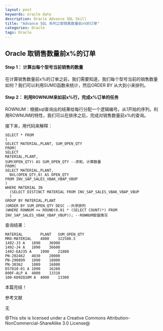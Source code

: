```yaml
---
layout: post
keywords: oracle date
description: Oracle Advance SQL Skill
title: "Advance SQL 系列之取销售数量前x%的订单"
categories: Oracle
tags: Oracle
---
```


## Oracle 取销售数量前x%的订单

#### Step 1： 计算出每个型号当前销售的数量

在计算销售数量前x%的订单之前，我们需要知道，我们每个型号当前的销售数量如何？我们可以利用SUM()函数来统计，然后ORDER BY 从大到小来排列。

#### Step 2： 利用ROWNUM来如前x%行，完成x%订单的任务

ROWNUM：根据sql查询出的结果给每行分配一个逻辑编号。从1开始的序列。利用ROWNUM的特性，我们可以在排序之后，完成对销售数量前x%的查询。

接下来，用代码来解释：
	
	SELECT * FROM
	(
	SELECT MATERIAL,PLANT, SUM_OPEN_QTY
	FROM(
	SELECT 
	MATERIAL,PLANT,
	SUM(OPEN_QTY) AS SUM_OPEN_QTY --求和，计算数量
	FROM(
	SELECT MATERIAL,PLANT,
	  NVL(OPEN_QTY,0) AS OPEN_QTY
	FROM INV_SAP_SALES_VBAK_VBAP_VBUP
	)
	WHERE MATERIAL IN
	  (SELECT DISTINCT MATERIAL FROM INV_SAP_SALES_VBAK_VBAP_VBUP
	  )
	GROUP BY MATERIAL,PLANT
	)ORDER BY SUM_OPEN_QTY DESC --升序排列
	)WHERE ROWNUM <= ROUND(0.01 * (SELECT COUNT(*) FROM INV_SAP_SALES_VBAK_VBAP_VBUP));	--ROWNUM取值情况

查询结果：

	MATERIAL        PLANT	SUM_OPEN_QTY
	MRO-MATERIAL	4080	322580.5
	1492-J3 A	1090	36900
	1492-J4 A	1090	36600
	1492-EAJ35 A	1090	21800
	PN-202462	4030	20000
	PN-290899	1090	18000
	PN-30362	1080	16800
	D57818-01 A	1090	16260
	800F-ALP A	4000	13310
	100-K09ZQ10M A	4000	13300


本篇完结！

参考文献

无

@This site is licensed under a Creative Commons Attribution-NonCommercial-ShareAlike 3.0 License@